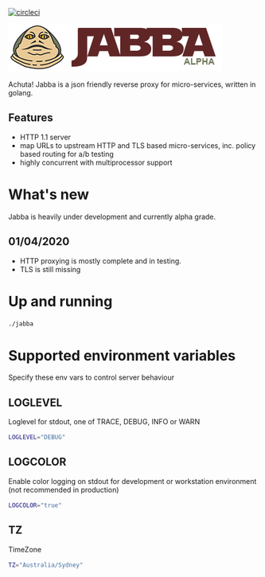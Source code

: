 [![circleci](https://circleci.com/gh/simonmittag/jabba.svg?style=svg)](https://circleci.com/gh/simonmittag/jabba)

![](jabba.png)

Achuta! Jabba is a json friendly reverse proxy for micro-services, written in golang.

## Features
* HTTP 1.1 server
* map URLs to upstream HTTP and TLS based micro-services, inc. policy based routing for a/b testing
* highly concurrent with multiprocessor support



# What's new
Jabba is heavily under development and currently alpha grade. 

## 01/04/2020
* HTTP proxying is mostly complete and in testing.
* TLS is still missing

# Up and running

```bash
./jabba
```


# Supported environment variables

Specify these env vars to control server behaviour


## LOGLEVEL
Loglevel for stdout, one of TRACE, DEBUG, INFO or WARN

```bash
LOGLEVEL="DEBUG"
```

## LOGCOLOR
Enable color logging on stdout for development or workstation environment (not recommended in production)

```bash
LOGCOLOR="true"
```

## TZ
TimeZone

```bash
TZ="Australia/Sydney"
```

